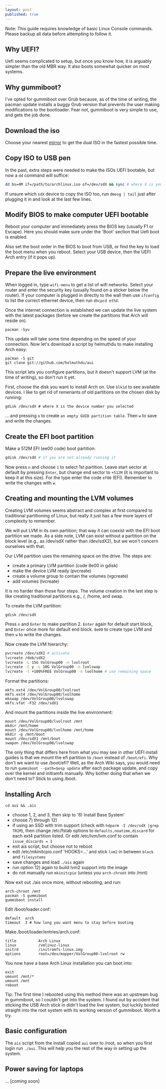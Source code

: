 ```yaml
---
layout: post
published: true
---
```


Note: This guide requires knowledge of basic Linux Console commands. Please backup all data before attempting to follow it.

## Why UEFI?

Uefi seems complicated to setup, but once you know how, it is arguably simpler than the old MBR way. It also boots somewhat quicker on most systems. 

## Why gummiboot?

I've opted for gummiboot over Grub because, as of the time of writing, the pacman update installs a buggy Grub version that prevents the user making modifications to the bootloader. Fear not, gummiboot is very simple to use, and gets the job done. 

## Download the iso

Choose your nearest [mirror](https://www.archlinux.org/download/) to get the dual ISO in the fastest possible time.

## Copy ISO to USB pen

In the past, extra steps were needed to make the ISOs UEFI bootable, but now a `dd` command will suffice:

```bash
dd bs=4M if=/path/to/archlinux.iso of=/dev/sdX && sync # where X is your device number
```

If unsure which `sdX` device to copy the ISO too, run `dmesg | tail` just after plugging it in and look at the last few lines.

## Modify BIOS to make computer UEFI bootable

Reboot your computer and immediately press the BIOS key (usually F1 or Escape). Here you should make sure under the 'Boot' section that Uefi boot is enabled. 

Also set the boot order in the BIOS to boot from USB, or find the key to load the boot menu when you reboot. Select your USB device, then the UEFI Arch entry (if it pops up). 

## Prepare the live environment

When logged in, type `wifi-menu` to get a list of wifi networks. Select your router and enter the security key (usually found on a sticker below the router). If your computer is plugged in directly to the wall then use `ifconfig` to list the correct ethernet device, then run `dhcpcd ethX`. 

Once the internet connection is established we can update the live system with the latest packages (before we create the partitions that Arch will reside on).

```
pacman -Syu
```

This update will take some time depending on the speed of your connection. Now let's download a script by helmuthdu to make installing Arch easy:

```
pacman -S git
git clone git://github.com/helmuthdu/aui
```

This script lets you configure partitions, but it doesn't support LVM (at the time of writing), so don't run it yet. 

First, choose the disk you want to install Arch on. Use `blkid` to see available devices. I like to get rid of remenants of old partitions on the chosen disk by running:

```
gdisk /dev/sdX # where X is the device number you selected
```
... and pressing `o` to create `an empty GUID partition table`. Then `w` to save and write the changes.

## Create the EFI boot partition

Make a 512M EFI (ee00 code) boot partition:

```bash
gdisk /dev/sdX # if you are not already running it
```

Now press `n` and choose `1` to select 1st partition. Leave start sector at default by pressing `Enter`, but change end sector to `+512M` (it is important to keep it at this size). For the type enter the code `ef00` (EFI). Remember to write the changes with `w`.

## Creating and mounting the LVM volumes

Creating LVM volumes seems abstract and complex at first compared to traditional partitioning of Linux, but really it just has a few more layers of complexity to remember. 

We will put LVM in its own partition; that way it can coexist with the EFI boot partition we made. As a side note, LVM can exist without a partition on the block level (e.g., as /dev/sdX rather than /dev/sdX2), but we won't concern ourselves with that. 

Our LVM partition uses the remaining space on the drive. The steps are:

- create a primary LVM partition (code 8e00 in gdisk)
- make the device LVM ready (pvcreate)
- create a volume group to contain the volumes (vgcreate)
- add volumes (lvcreate)

It is no harder than those four steps. The volume creation in the last step is like creating traditional partitions e.g., /, /home, and swap.

To create the LVM partition:

```
gdisk /dev/sdX
```
Press `n` and `Enter` to make partition 2. `Enter` again for default start block, and `Enter` once more for default end block. `8e00` to create type LVM and then `w` to write the changes. 

Now create the LVM hierarchy:

```bash
pvcreate /dev/sdX2 # activate
lvcreate /deb/sdX2
lvcreate -L 15G VolGroup00 -n lvolroot
lvcreate -C y -L 10G VolGroup00 -n lvolswap
lvcreate -l +100%FREE VolGroup00 -n lvolhome # use remaining space
```

Format the partitions:

```
mkfs.ext4 /dev/VolGroup00/lvolroot
mkfs.ext4 /dev/VolGroup00/lvolhome
mkswap /dev/VolGroup00/lvolswap
mkfs.vfat -F32 /dev/sdX1
```

And mount the partitions inside the live environment:

```
mount /dev/VolGroup00/lvolroot /mnt
mkdir /mnt/home
mount /dev/VolGroup00/lvolhome /mnt/home
mkdir -p /mnt/boot
mount /dev/sdX1 /mnt/boot
swapon /dev/VolGroup00/lvolswap
```

The only thing that differs here from what you may see in other UEFI install guides is that we mount the efi partition to `/boot` instead of `/boot/efi`. Why don't we want to use /boot/efi? Well, as the Arch Wiki says, you would need to run `gummiboot --path=$esp update` after each package update, and copy over the kernel and initramfs manually. Why bother doing that when we don't need to? Stick to using /boot.

## Installing Arch

```
cd aui && .ais
```

- choose 1, 2, and 3, then skip to '6) Install Base System'
- choose 7) through 12)
- if using an SSD with trim support (check with `hdparm -I /dev/sdX |grep TRIM`), then change /etc/fstab options to `defaults,noatime,discard` for each ext4 partition listed. Or edit /etc/lvm/lvm.conf to contain `issue_discards = 1`
- exit ais script, but choose not to reboot
- edit /etc/mkinitcpio.conf 'HOOKS=...' and stick `lvm2` in between `block` and `filesystems`
- save changes and load `./ais` again
- run option 12) again to build lvm2 support into the image
- do not manually run `mkinitcpio` (unless you `arch-chroot` into /mnt)

Now exit out ./ais once more, without rebooting, and run:

```
arch-chroot /mnt
pacman -S gummiboot
gummiboot install
```

Edit /boot/loader.conf:

```
default  arch
timeout  3 # how long you want menu to stay before booting
```

Make /boot/loader/entries/arch.conf:

```
title          Arch Linux
linux          /vmlinuz-linux
initrd         /initramfs-linux.img
options        root=/dev/mapper/VolGroup00-lvolroot rw
```
You now have a base Arch Linux installation you can boot into:

```
exit
umount /mnt/*
umount /mnt
reboot
```

Tip: The first time I rebooted using this method there was an upstream bug in gummiboot, so I couldn't get into the system. I found out by accident that sticking the USB Arch stick in didn't load the live system, but luckily booted straight into the root system with its working version of gummiboot. Worth a try. 

## Basic configuration

The `ais` script from the install copied `aui` over to /root, so when you first login run `./aui`. This will help you the rest of the way in setting up the system.

## Power saving for laptops

... [coming soon]



